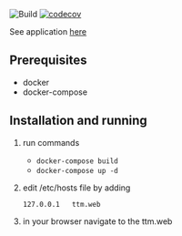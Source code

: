 ![Build](https://github.com/pgalias/train-ticket-machine/workflows/Check%20commit/badge.svg?branch=main)
[![codecov](https://codecov.io/gh/pgalias/train-ticket-machine/branch/main/graph/badge.svg?token=6FEa5sKzOz)](undefined)

See application [here](https://pgalias.github.io/train-ticket-machine/)

## Prerequisites

- docker
- docker-compose

## Installation and running

1. run commands
    - `docker-compose build`
    - `docker-compose up -d`

2. edit /etc/hosts file by adding 
    ```
    127.0.0.1   ttm.web
    ```

3. in your browser navigate to the ttm.web
